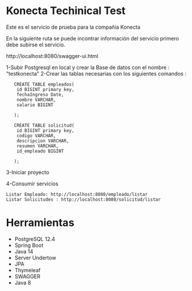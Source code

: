 # Konecta Techinical Test
Este es el servicio de prueba para la compañia Konecta

En la siguiente ruta se puede incontrar información del servicio
primero debe subirse el servicio.

 http://localhost:8080/swagger-ui.html

1-Subir Postgresql en local y crear la Base de datos con el nombre : "testkonecta"
2-Crear las tablas necesarias con los siguientes comandos :

       CREATE TABLE empleados(
       	id BIGINT primary key,
       	fechaIngreso Date,
       	nombre VARCHAR,
       	salario BIGINT
       	
       );
       
       CREATE TABLE solicitud(
       	id BIGINT primary key,
       	codigo VARCHAR,
       	descripcion VARCHAR,
       	resumen VARCHAR,
       	id_empleado BIGINT
       	
       );
       
       
3-Iniciar proyecto

4-Consumir servicios

    Listar Empleado: http://localhost:8080/empleado/listar
    Listar Solicitudes : http://localhost:8080/solicitud/listar

# Herramientas
 - PostgreSQL 12.4
 - Spring Boot
 - Java 14
 - Server Undertow
 - JPA
 - Thymeleaf
 - SWAGGER
 - Java 8


